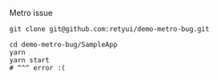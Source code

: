 Metro issue

```shell
git clone git@github.com:retyui/demo-metro-bug.git

cd demo-metro-bug/SampleApp
yarn
yarn start
# ^^^ error :(
```
